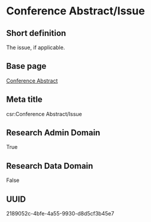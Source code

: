 # Conference Abstract/Issue
## Short definition
The issue, if applicable.
## Base page
[Conference Abstract](../../Objects/Conference%20Abstract.md)
## Meta title
csr:Conference Abstract/Issue
## Research Admin Domain
True
## Research Data Domain
False
## UUID
2189052c-4bfe-4a55-9930-d8d5cf3b45e7
